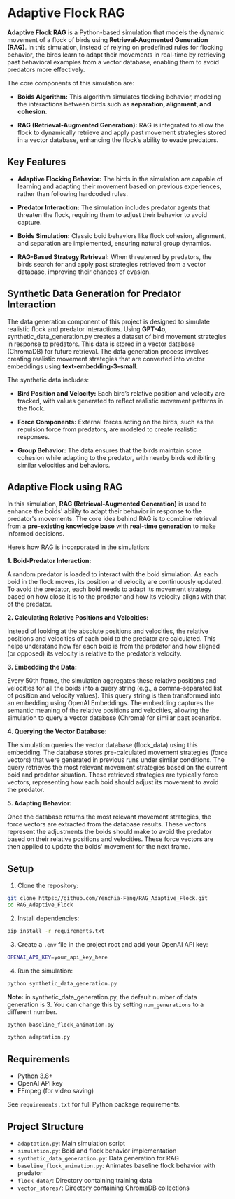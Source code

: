 # Adaptive Flock RAG
**Adaptive Flock RAG** is a Python-based simulation that models the dynamic movement of a flock of birds using **Retrieval-Augmented Generation (RAG)**. In this simulation, instead of relying on predefined rules for flocking behavior, the birds learn to adapt their movements in real-time by retrieving past behavioral examples from a vector database, enabling them to avoid predators more effectively.

The core components of this simulation are:

- **Boids Algorithm:** This algorithm simulates flocking behavior, modeling the interactions between birds such as **separation, alignment, and cohesion**.

- **RAG (Retrieval-Augmented Generation):** RAG is integrated to allow the flock to dynamically retrieve and apply past movement strategies stored in a vector database, enhancing the flock’s ability to evade predators.

## Key Features

- **Adaptive Flocking Behavior:** The birds in the simulation are capable of learning and adapting their movement based on previous experiences, rather than following hardcoded rules.

- **Predator Interaction:** The simulation includes predator agents that threaten the flock, requiring them to adjust their behavior to avoid capture.

- **Boids Simulation:** Classic boid behaviors like flock cohesion, alignment, and separation are implemented, ensuring natural group dynamics.

- **RAG-Based Strategy Retrieval:** When threatened by predators, the birds search for and apply past strategies retrieved from a vector database, improving their chances of evasion.

## Synthetic Data Generation for Predator Interaction

The data generation component of this project is designed to simulate realistic flock and predator interactions. Using **GPT-4o**, synthetic_data_generation.py creates a dataset of bird movement strategies in response to predators. This data is stored in a vector database (ChromaDB) for future retrieval. The data generation process involves creating realistic movement strategies that are converted into vector embeddings using **text-embedding-3-small**.

The synthetic data includes: 

- **Bird Position and Velocity:** Each bird’s relative position and velocity are tracked, with values generated to reflect realistic movement patterns in the flock.

- **Force Components:** External forces acting on the birds, such as the repulsion force from predators, are modeled to create realistic responses.

- **Group Behavior:** The data ensures that the birds maintain some cohesion while adapting to the predator, with nearby birds exhibiting similar velocities and behaviors.

## Adaptive Flock using RAG

In this simulation, **RAG (Retrieval-Augmented Generation)** is used to enhance the boids' ability to adapt their behavior in response to the predator's movements. The core idea behind RAG is to combine retrieval from a **pre-existing knowledge base** with **real-time generation** to make informed decisions.

Here’s how RAG is incorporated in the simulation:

**1. Boid-Predator Interaction:**

A random predator is loaded to interact with the boid simulation. As each boid in the flock moves, its position and velocity are continuously updated. To avoid the predator, each boid needs to adapt its movement strategy based on how close it is to the predator and how its velocity aligns with that of the predator.

**2. Calculating Relative Positions and Velocities:**

Instead of looking at the absolute positions and velocities, the relative positions and velocities of each boid to the predator are calculated. This helps understand how far each boid is from the predator and how aligned (or opposed) its velocity is relative to the predator’s velocity.

**3. Embedding the Data:**

Every 50th frame, the simulation aggregates these relative positions and velocities for all the boids into a query string (e.g., a comma-separated list of position and velocity values). This query string is then transformed into an embedding using OpenAI Embeddings.
The embedding captures the semantic meaning of the relative positions and velocities, allowing the simulation to query a vector database (Chroma) for similar past scenarios.

**4. Querying the Vector Database:**

The simulation queries the vector database (flock_data) using this embedding. The database stores pre-calculated movement strategies (force vectors) that were generated in previous runs under similar conditions.
The query retrieves the most relevant movement strategies based on the current boid and predator situation. These retrieved strategies are typically force vectors, representing how each boid should adjust its movement to avoid the predator.

**5. Adapting Behavior:**

Once the database returns the most relevant movement strategies, the force vectors are extracted from the database results. These vectors represent the adjustments the boids should make to avoid the predator based on their relative positions and velocities.
These force vectors are then applied to update the boids' movement for the next frame.



## Setup

1. Clone the repository:
```bash
git clone https://github.com/Yenchia-Feng/RAG_Adaptive_Flock.git
cd RAG_Adaptive_Flock
```

2. Install dependencies:
```bash
pip install -r requirements.txt
```

3. Create a `.env` file in the project root and add your OpenAI API key:
```bash
OPENAI_API_KEY=your_api_key_here
```

4. Run the simulation:
```bash
python synthetic_data_generation.py
```

**Note:** in synthetic_data_generation.py, the default number of data generation is 3. You can change this by setting `num_generations` to a different number.

```bash
python baseline_flock_animation.py
```
```bash
python adaptation.py
```

## Requirements

- Python 3.8+
- OpenAI API key
- FFmpeg (for video saving)

See `requirements.txt` for full Python package requirements.

## Project Structure

- `adaptation.py`: Main simulation script
- `simulation.py`: Boid and flock behavior implementation
- `synthetic_data_generation.py`: Data generation for RAG
- `baseline_flock_animation.py`: Animates baseline flock behavior with predator
- `flock_data/`: Directory containing training data
- `vector_stores/`: Directory containing ChromaDB collections
